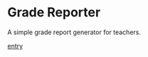 # Grade Reporter
A simple grade report generator for teachers.

[entry](https://binglihub.github.io/grader/)


